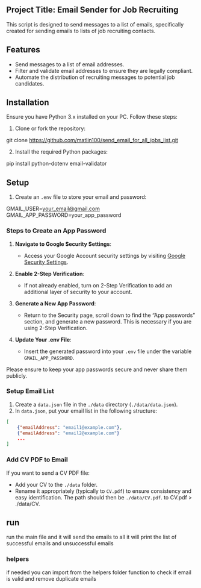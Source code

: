 ## Project Title: Email Sender for Job Recruiting

This script is designed to send messages to a list of emails, specifically created for sending emails to lists of job recruiting contacts.

## Features

- Send messages to a list of email addresses.
- Filter and validate email addresses to ensure they are legally compliant.
- Automate the distribution of recruiting messages to potential job candidates.

## Installation

Ensure you have Python 3.x installed on your PC. Follow these steps:

1. Clone or fork the repository:

git clone https://github.com/matlin100/send_email_for_all_jobs_list.git

2. Install the required Python packages:

pip install python-dotenv email-validator

## Setup

1. Create an `.env` file to store your email and password:

GMAIL_USER=your_email@gmail.com
GMAIL_APP_PASSWORD=your_app_password

### Steps to Create an App Password

1. **Navigate to Google Security Settings**:
   - Access your Google Account security settings by visiting [Google Security Settings](https://myaccount.google.com/security).

2. **Enable 2-Step Verification**:
   - If not already enabled, turn on 2-Step Verification to add an additional layer of security to your account.

3. **Generate a New App Password**:
   - Return to the Security page, scroll down to find the “App passwords” section, and generate a new password. This is necessary if you are using 2-Step Verification.

4. **Update Your .env File**:
   - Insert the generated password into your `.env` file under the variable `GMAIL_APP_PASSWORD`.

Please ensure to keep your app passwords secure and never share them publicly.

### Setup Email List

1. Create a `data.json` file in the `./data` directory (`./data/data.json`).
2. In `data.json`, put your email list in the following structure:
```json
[
    {"emailAddress": "email1@example.com"},
    {"emailAddress": "email2@example.com"}
    ...
]

```
### Add CV PDF to Email

If you want to send a CV PDF file:
- Add your CV to the `./data` folder.
- Rename it appropriately (typically to `CV.pdf`) to ensure consistency and easy identification. The path should then be `./data/CV.pdf`. to CV.pdf > ./data/CV.
## run
run the main file and it will send the emails to all
it will print the list of successful emails 
and unsuccessful emails 
### helpers 
if needed you can import from the helpers folder function to check if email is valid and remove duplicate emails 
